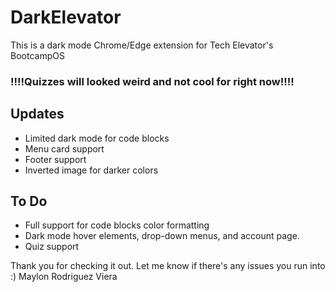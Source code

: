# DarkElevator

This is a dark mode Chrome/Edge extension for Tech Elevator's BootcampOS

### !!!!Quizzes will looked weird and not cool for right now!!!!

## Updates

 - Limited dark mode for code blocks
 - Menu card support
 - Footer support
 - Inverted image for darker colors

## To Do

 - Full support for code blocks color formatting
 - Dark mode hover elements, drop-down menus, and account page.
 - Quiz support



Thank you for checking it out. Let me know if there's any issues you run into :)
Maylon Rodriguez Viera
